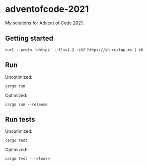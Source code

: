 # adventofcode-2021

My solutions for [Advent of Code 2021](https://adventofcode.com/2021).

## Getting started

    curl --proto '=https' --tlsv1.2 -sSf https://sh.rustup.rs | sh

## Run
Unoptimized:

    cargo run

Optimized:

    cargo run --release

## Run tests
Unoptimized:

    cargo test

Optimized:

    cargo test --release
